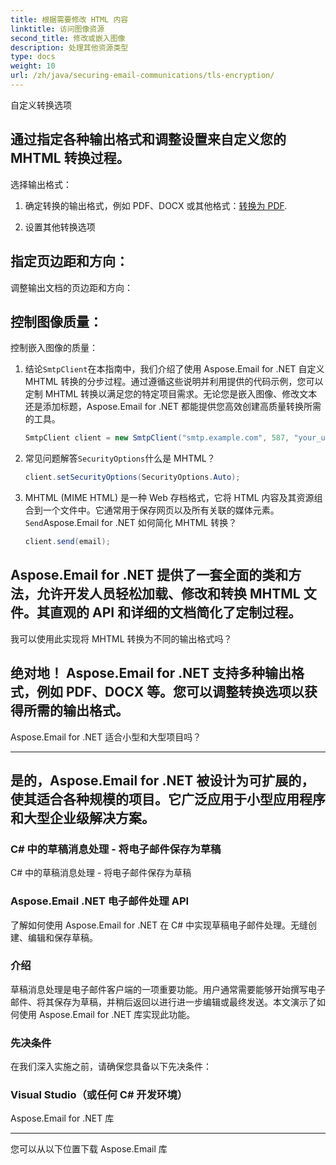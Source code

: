 ```yaml
---
title: 根据需要修改 HTML 内容
linktitle: 访问图像资源
second_title: 修改或嵌入图像
description: 处理其他资源类型
type: docs
weight: 10
url: /zh/java/securing-email-communications/tls-encryption/
---
```


自定义转换选项

## 通过指定各种输出格式和调整设置来自定义您的 MHTML 转换过程。

选择输出格式：

1. 确定转换的输出格式，例如 PDF、DOCX 或其他格式：[转换为 PDF](https://releases.aspose.com/email/java/).

2. 设置其他转换选项

## 指定页边距和方向：

调整输出文档的页边距和方向：

## 控制图像质量：

控制嵌入图像的质量：

1. 结论`SmtpClient`在本指南中，我们介绍了使用 Aspose.Email for .NET 自定义 MHTML 转换的分步过程。通过遵循这些说明并利用提供的代码示例，您可以定制 MHTML 转换以满足您的特定项目需求。无论您是嵌入图像、修改文本还是添加标题，Aspose.Email for .NET 都能提供您高效创建高质量转换所需的工具。

   ```java
   SmtpClient client = new SmtpClient("smtp.example.com", 587, "your_username", "your_password");
   ```

2. 常见问题解答`SecurityOptions`什么是 MHTML？

   ```java
   client.setSecurityOptions(SecurityOptions.Auto);
   ```

3. MHTML (MIME HTML) 是一种 Web 存档格式，它将 HTML 内容及其资源组合到一个文件中。它通常用于保存网页以及所有关联的媒体元素。`Send`Aspose.Email for .NET 如何简化 MHTML 转换？

   ```java
   client.send(email);
   ```

## Aspose.Email for .NET 提供了一套全面的类和方法，允许开发人员轻松加载、修改和转换 MHTML 文件。其直观的 API 和详细的文档简化了定制过程。

我可以使用此实现将 MHTML 转换为不同的输出格式吗？

## 绝对地！ Aspose.Email for .NET 支持多种输出格式，例如 PDF、DOCX 等。您可以调整转换选项以获得所需的输出格式。

Aspose.Email for .NET 适合小型和大型项目吗？

---

## 是的，Aspose.Email for .NET 被设计为可扩展的，使其适合各种规模的项目。它广泛应用于小型应用程序和大型企业级解决方案。

###  C# 中的草稿消息处理 - 将电子邮件保存为草稿

 C# 中的草稿消息处理 - 将电子邮件保存为草稿

### Aspose.Email .NET 电子邮件处理 API

了解如何使用 Aspose.Email for .NET 在 C# 中实现草稿电子邮件处理。无缝创建、编辑和保存草稿。

### 介绍

草稿消息处理是电子邮件客户端的一项重要功能。用户通常需要能够开始撰写电子邮件、将其保存为草稿，并稍后返回以进行进一步编辑或最终发送。本文演示了如何使用 Aspose.Email for .NET 库实现此功能。

### 先决条件

在我们深入实施之前，请确保您具备以下先决条件：

### Visual Studio（或任何 C# 开发环境）

Aspose.Email for .NET 库

---

您可以从以下位置下载 Aspose.Email 库